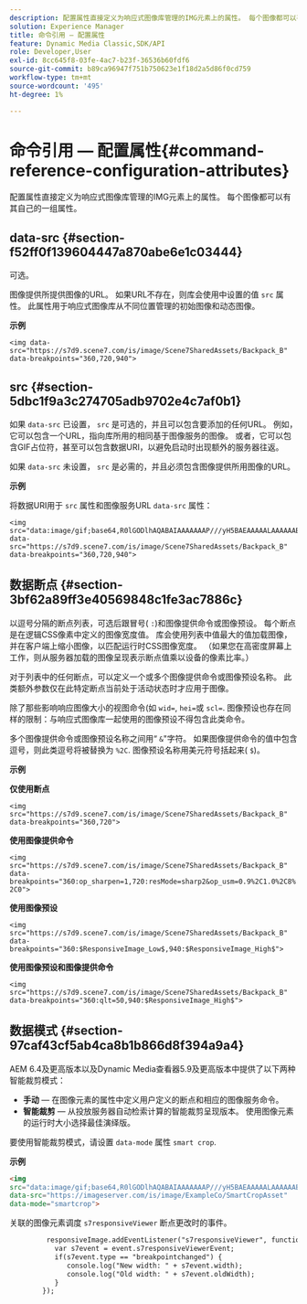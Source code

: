 ```yaml
---
description: 配置属性直接定义为响应式图像库管理的IMG元素上的属性。 每个图像都可以有其自己的一组属性。
solution: Experience Manager
title: 命令引用 — 配置属性
feature: Dynamic Media Classic,SDK/API
role: Developer,User
exl-id: 8cc645f8-03fe-4ac7-b23f-36536b60fdf6
source-git-commit: b89ca96947f751b750623e1f18d2a5d86f0cd759
workflow-type: tm+mt
source-wordcount: '495'
ht-degree: 1%

---
```


# 命令引用 — 配置属性{#command-reference-configuration-attributes}

配置属性直接定义为响应式图像库管理的IMG元素上的属性。 每个图像都可以有其自己的一组属性。

## data-src {#section-f52ff0f139604447a870abe6e1c03444}

可选。

图像提供所提供图像的URL。 如果URL不存在，则库会使用中设置的值 `src` 属性。 此属性用于响应式图像库从不同位置管理的初始图像和动态图像。

**示例**

```
<img data-src="https://s7d9.scene7.com/is/image/Scene7SharedAssets/Backpack_B" data-breakpoints="360,720,940">
```

## src {#section-5dbc1f9a3c274705adb9702e4c7af0b1}

如果 `data-src` 已设置， `src` 是可选的，并且可以包含要添加的任何URL。 例如，它可以包含一个URL，指向库所用的相同基于图像服务的图像。 或者，它可以包含GIF占位符，甚至可以包含数据URI，以避免启动时出现额外的服务器往返。

如果 `data-src` 未设置， `src` 是必需的，并且必须包含图像提供所用图像的URL。

**示例**

将数据URI用于 `src` 属性和图像服务URL `data-src` 属性：

```
<img src="data:image/gif;base64,R0lGODlhAQABAIAAAAAAAP///yH5BAEAAAAALAAAAAABAAEAAAIBRAA7" data-src="https://s7d9.scene7.com/is/image/Scene7SharedAssets/Backpack_B" data-breakpoints="360,720,940">
```

## 数据断点 {#section-3bf62a89ff3e40569848c1fe3ac7886c}

以逗号分隔的断点列表，可选后跟冒号( `:`)和图像提供命令或图像预设。 每个断点是在逻辑CSS像素中定义的图像宽度值。 库会使用列表中值最大的值加载图像，并在客户端上缩小图像，以匹配运行时CSS图像宽度。 （如果您在高密度屏幕上工作，则从服务器加载的图像呈现表示断点值乘以设备的像素比率。）

对于列表中的任何断点，可以定义一个或多个图像提供命令或图像预设名称。 此类额外参数仅在此特定断点当前处于活动状态时才应用于图像。

除了那些影响响应图像大小的视图命令(如 `wid=`, `hei=`或 `scl=`. 图像预设也存在同样的限制：与响应式图像库一起使用的图像预设不得包含此类命令。

多个图像提供命令或图像预设名称之间用“ `&`&quot;字符。 如果图像提供命令的值中包含逗号，则此类逗号将被替换为 `%2C`. 图像预设名称用美元符号括起来( `$`)。

**示例**

**仅使用断点**

`<img src="https://s7d9.scene7.com/is/image/Scene7SharedAssets/Backpack_B" data-breakpoints="360,720">`

**使用图像提供命令**

`<img src="https://s7d9.scene7.com/is/image/Scene7SharedAssets/Backpack_B" data-breakpoints="360:op_sharpen=1,720:resMode=sharp2&op_usm=0.9%2C1.0%2C8%2C0">`

**使用图像预设**

`<img src="https://s7d9.scene7.com/is/image/Scene7SharedAssets/Backpack_B" data-breakpoints="360:$ResponsiveImage_Low$,940:$ResponsiveImage_High$">`

**使用图像预设和图像提供命令**

`<img src="https://s7d9.scene7.com/is/image/Scene7SharedAssets/Backpack_B" data-breakpoints="360:qlt=50,940:$ResponsiveImage_High$">`

## 数据模式 {#section-97caf43cf5ab4ca8b1b866d8f394a9a4}

AEM 6.4及更高版本以及Dynamic Media查看器5.9及更高版本中提供了以下两种智能裁剪模式：

* **手动**  — 在图像元素的属性中定义用户定义的断点和相应的图像服务命令。
* **智能裁剪**  — 从投放服务器自动检索计算的智能裁剪呈现版本。 使用图像元素的运行时大小选择最佳演绎版。

要使用智能裁剪模式，请设置 `data-mode` 属性 `smart crop`.

**示例**

```html {.line-numbers}
<img 
src="data:image/gif;base64,R0lGODlhAQABAIAAAAAAAP///yH5BAEAAAAALAAAAAABAAEAAAIBRAA7" 
data-src="https://imageserver.com/is/image/ExampleCo/SmartCropAsset" 
data-mode="smartcrop">
```

关联的图像元素调度 `s7responsiveViewer` 断点更改时的事件。

```html {.line-numbers}
         responsiveImage.addEventListener("s7responsiveViewer", function (event) { 
           var s7event = event.s7responsiveViewerEvent; 
           if(s7event.type == "breakpointchanged") { 
              console.log("New width: " + s7event.width); 
              console.log("Old width: " + s7event.oldWidth); 
           } 
        });
```
